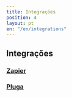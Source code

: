 ```yaml
---
title: Integrações
position: 4
layout: pt
en: "/en/integrations"
---
```


## Integrações

### [Zapier](/integrations/zapier)

### [Pluga](/integrations/pluga)